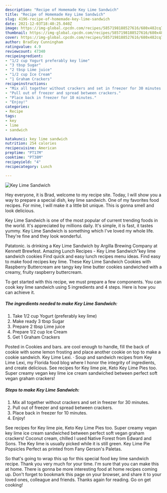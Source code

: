 ```yaml
---
description: "Recipe of Homemade Key Lime Sandwich"
title: "Recipe of Homemade Key Lime Sandwich"
slug: 4196-recipe-of-homemade-key-lime-sandwich
date: 2021-12-03T18:40:25.040Z
image: https://img-global.cpcdn.com/recipes/5857198188527616/680x482cq70/key-lime-sandwich-recipe-main-photo.jpg
thumbnail: https://img-global.cpcdn.com/recipes/5857198188527616/680x482cq70/key-lime-sandwich-recipe-main-photo.jpg
cover: https://img-global.cpcdn.com/recipes/5857198188527616/680x482cq70/key-lime-sandwich-recipe-main-photo.jpg
author: Bradley Cunningham
ratingvalue: 4.9
reviewcount: 47340
recipeingredient:
- "1/2 cup Yogurt preferably key lime"
- "3 tbsp Sugar"
- "2 tbsp Lime juice"
- "1/2 cup Ice Cream"
- "1 Graham Crackers"
recipeinstructions:
- "Mix all together without crackers and set in freezer for 30 minutes."
- "Pull out of freezer and spread between crackers."
- "Place back in freezer for 10 minutes."
- "Enjoy!"
categories:
- Recipe
tags:
- key
- lime
- sandwich

katakunci: key lime sandwich 
nutrition: 254 calories
recipecuisine: American
preptime: "PT17M"
cooktime: "PT38M"
recipeyield: "4"
recipecategory: Lunch

---
```



![Key Lime Sandwich](https://img-global.cpcdn.com/recipes/5857198188527616/680x482cq70/key-lime-sandwich-recipe-main-photo.jpg)

Hey everyone, it is Brad, welcome to my recipe site. Today, I will show you a way to prepare a special dish, key lime sandwich. One of my favorites food recipes. For mine, I will make it a little bit unique. This is gonna smell and look delicious.

Key Lime Sandwich is one of the most popular of current trending foods in the world. It's appreciated by millions daily. It's simple, it is fast, it tastes yummy. Key Lime Sandwich is something which I've loved my whole life. They're fine and they look wonderful.

Patatonic. is drinking a Key Lime Sandwich by Argilla Brewing Company at Kennett Brewfest. Amazing Lunch Recipes - Key Lime Sandwich&#34;key lime sandwich cookies Find quick and easy lunch recipes menu ideas. Find easy to make food recipes key lime. These Key Lime Sandwich Cookies with Raspberry Buttercream are tangy key lime butter cookies sandwiched with a creamy, fruity raspberry buttercream.


To get started with this recipe, we must prepare a few components. You can cook key lime sandwich using 5 ingredients and 4 steps. Here is how you can achieve it.

<!--inarticleads1-->

##### The ingredients needed to make Key Lime Sandwich:

1. Take 1/2 cup Yogurt (preferably key lime)
1. Make ready 3 tbsp Sugar
1. Prepare 2 tbsp Lime juice
1. Prepare 1/2 cup Ice Cream
1. Get 1 Graham Crackers


Posted in Cookies and bars. are cool enough to handle, fill the back of cookie with some lemon frosting and place another cookie on top to make a cookie sandwich. Key Lime Lexi. · Soup and sandwich recipes from Key Lime Lexi, my Florida food blog where I honor the integrity of ingredients, and create delicious. See recipes for Key lime pie, Keto Key Lime Pies too. Super creamy vegan key lime ice cream sandwiched between perfect soft vegan graham crackers! 

<!--inarticleads2-->

##### Steps to make Key Lime Sandwich:

1. Mix all together without crackers and set in freezer for 30 minutes.
1. Pull out of freezer and spread between crackers.
1. Place back in freezer for 10 minutes.
1. Enjoy!


See recipes for Key lime pie, Keto Key Lime Pies too. Super creamy vegan key lime ice cream sandwiched between perfect soft vegan graham crackers! Coconut cream, chilled I used Native Forest from Edward and Sons. The Key lime is usually picked while it is still green. Key Lime Pie Popsicles Perfect as printed from Fany Gerson&#39;s Paletas. 

So that's going to wrap this up for this special food key lime sandwich recipe. Thank you very much for your time. I'm sure that you can make this at home. There is gonna be more interesting food at home recipes coming up. Don't forget to bookmark this page on your browser, and share it to your loved ones, colleague and friends. Thanks again for reading. Go on get cooking!

